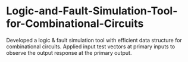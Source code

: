 # Logic-and-Fault-Simulation-Tool-for-Combinational-Circuits
Developed a logic & fault simulation tool with efficient data structure for combinational circuits. Applied input test vectors at primary inputs to observe the output response at the primary output.
